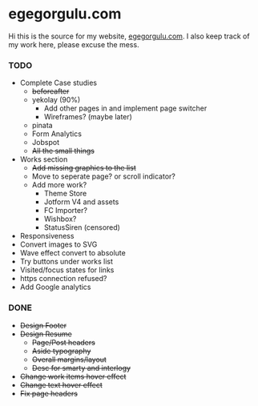 egegorgulu.com
==============
Hi this is the source for my website, [egegorgulu.com](www.egegorgulu.com). I also keep track of my work here, please excuse the mess.

### TODO
- Complete Case studies
	- ~~beforeafter~~
	- yekolay (90%)
		- Add other pages in and implement page switcher
		- Wireframes? (maybe later)
	- pinata
	- Form Analytics
	- Jobspot
	- ~~All the small things~~
- Works section 
	- ~~Add missing graphics to the list~~
	- Move to seperate page? or scroll indicator?
	- Add more work?
		- Theme Store
		- Jotform V4 and assets
		- FC Importer?
		- Wishbox?
		- StatusSiren (censored)
- Responsiveness
- Convert images to SVG
- Wave effect convert to absolute
- Try buttons under works list
- Visited/focus states for links
- https connection refused?
- Add Google analytics

### DONE
- ~~Design Footer~~
- ~~Design Resume~~
	- ~~Page/Post headers~~
	- ~~Aside typography~~
	- ~~Overall margins/layout~~
	- ~~Desc for smarty and interlogy~~
- ~~Change work items hover effect~~
- ~~Change text hover effect~~
- ~~Fix page headers~~